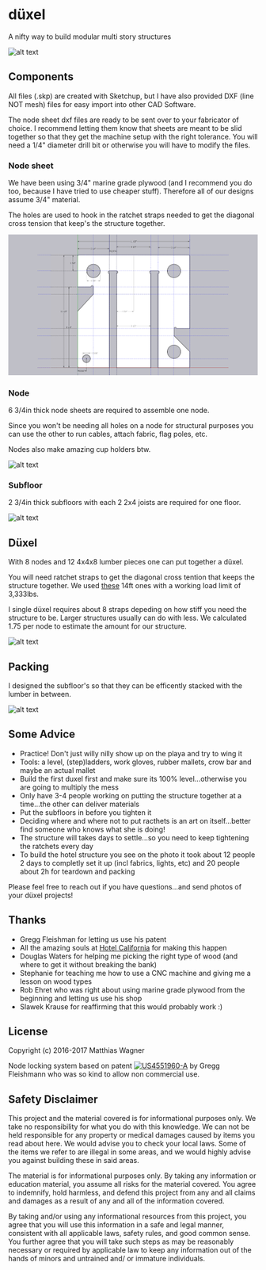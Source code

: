 # düxel
A nifty way to build modular multi story structures

![alt text](https://github.com/hotelcaliforniabm/duxel/blob/master/collage.jpg "Meat space Düxels")

## Components
All files (.skp) are created with Sketchup, but I have also provided DXF (line NOT mesh) files for easy import into other CAD Software.

The node sheet dxf files are ready to be sent over to your fabricator of choice. I recommend letting them know that sheets are meant to be slid together so that they get the machine setup with the right tolerance. You will need a 1/4" diameter drill bit or otherwise you will have to modify the files.

### Node sheet
We have been using 3/4" marine grade plywood (and I recommend you do too, because I have tried to use cheaper stuff). Therefore all of our designs assume 3/4" material.

The holes are used to hook in the ratchet straps needed to get the diagonal cross tension that keep's the structure together.

![alt text](https://github.com/hotelcaliforniabm/duxel/blob/master/node/3:4in%20plywood%20node%20sheet.jpg "Düxel Node Sheet")

### Node
6 3/4in thick node sheets are required to assemble one node.

Since you won't be needing all holes on a node for structural purposes you can use the other to run cables, attach fabric, flag poles, etc.

Nodes also make amazing cup holders btw.

![alt text](https://github.com/hotelcaliforniabm/duxel/blob/master/node/3:4in%20plywood%20node.jpg "Düxel Node")

### Subfloor
2 3/4in thick subfloors with each 2 2x4 joists are required for one floor.

![alt text](https://github.com/hotelcaliforniabm/duxel/blob/master/subfloor/Subfloor.jpg "Düxel Subfloor")


## Düxel
With 8 nodes and 12 4x4x8 lumber pieces one can put together a düxel.

You will need ratchet straps to get the diagonal cross tention that keeps the structure together. We used [these](http://www.cargoequipmentcorp.com/2-Inch-Ratchet-Straps-with-Wire-Hooks-p/57xx84x-12.htm) 14ft ones with a working load limit of 3,333lbs.

I single düxel requires about 8 straps depeding on how stiff you need the structure to be. Larger structures usually can do with less. We calculated 1.75 per node to estimate the amount for our structure.
 
![alt text](https://github.com/hotelcaliforniabm/duxel/blob/master/duxel/Duxel.jpg "Düxel")

## Packing
I designed the subfloor's so that they can be efficently stacked with the lumber in between.

![alt text](https://github.com/hotelcaliforniabm/duxel/blob/master/duxel/Stacked%20Components.jpg "Packed Düxel components")

## Some Advice
* Practice! Don't just willy nilly show up on the playa and try to wing it
* Tools: a level, (step)ladders, work gloves, rubber mallets, crow bar and maybe an actual mallet
* Build the first duxel first and make sure its 100% level...otherwise you are going to multiply the mess
* Only have 3-4 people working on putting the structure together at a time...the other can deliver materials
* Put the subfloors in before you tighten it
* Deciding where and where not to put racthets is an art on itself...better find someone who knows what she is doing!
* The structure will takes days to settle...so you need to keep tightening the ratchets every day
* To build the hotel structure you see on the photo it took about 12 people 2 days to completly set it up (incl fabrics, lights, etc) and 20 people about 2h for teardown and packing

Please feel free to reach out if you have questions...and send photos of your düxel projects!

## Thanks
* Gregg Fleishman for letting us use his patent
* All the amazing souls at [Hotel California](https://www.facebook.com/HotelCaliforniaBM) for making this happen
* Douglas Waters for helping me picking the right type of wood (and where to get it without breaking the bank)
* Stephanie for teaching me how to use a CNC machine and giving me a lesson on wood types
* Rob Ehret who was right about using marine grade plywood from the beginning and letting us use his shop
* Slawek Krause for reaffirming that this would probably work :)

## License
Copyright (c) 2016-2017 Matthias Wagner

Node locking system based on patent [![US4551960-A](https://www.google.com/patents/US4551960)](https://www.google.com/patents/US4551960) by Gregg Fleishmann who was so kind to allow non commercial use.

## Safety Disclaimer
This project and the material covered is for informational purposes only. We take no responsibility for what you do with this knowledge. We can not be held responsible for any property or medical damages caused by items you read about here. We would advise you to check your local laws. Some of the items we refer to are illegal in some areas, and we would highly advise you against building these in said areas.

The material is for informational purposes only. By taking any information or education material,  you assume all risks for the material covered. You agree to indemnify, hold harmless, and defend this project from any and all claims and damages as a result of any and all of the information covered.

By taking and/or using any informational resources from this project, you agree that you will use this information in a safe and legal manner, consistent with all applicable laws, safety rules, and good common sense. You further agree that you will take such steps as may be reasonably necessary or required by applicable law to keep any information out of the hands of minors and untrained and/ or immature individuals.

